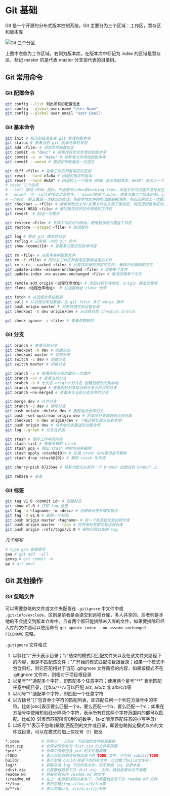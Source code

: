 # Git 基础

Git 是一个开源的分布式版本控制系统，Git 主要分为三个区域：工作区，暂存区和版本库

![Git 三个分区](https://i.loli.net/2020/05/01/wDuvC83x7r94tX2.png)

上图中左侧为工作区域，右侧为版本库。在版本库中标记为 index 的区域是暂存区，标记 master 的是代表 master 分支锁代表的目录树。


## Git 常用命令

### Git 配置命令

```bash
git config --list 列出所有的配置信息
git config --global user.name "User Name"
git config --global user.email "User Email"
```

### Git 基本命令

```bash
git init # 把当前目录变成 git 管理的版本库
git status # 查看当前 git 版本仓库的状态
git add <file> # 添加文件到暂存区
git commit -m "desc" # 将暂存区的文件添加到版本库
git commit -a -m "desc" # 将修改文件添加到版本库
git commit --amend # 撤销和修改最后一次提交

git diff <file> # 查看工作区和暂存区的区别
git reset --hard e7a8a # 回退到指定的版本
git reset --hard HEAD^ # 回退到上一个版本 HEAD 表示当前版本，HEAD^ 表示上一个版本，HEAD^^ 表示上上一个版本
# reset 三个选项
# --soft 移动 HEAD 指针，不会修改index和working tree，本地文件的内容并没有发生变化，而index中仍然有最近一次提交的修改
# --mixed  与--soft的不同之处在于，--mixed修改了index，使其与第二个版本匹配。index中给定commit之后的修改被unstaged。
# --hard  那么最后一次提交的修改，包括本地文件的修改都会被清除，彻底还原到上一次提交的状态且无法找回。
git checkout – <file> # 撤销修改的文件(如果文件加入到了暂存区，则回退到暂存区的，如果文件加入到了版本库，则还原至加入版本库之后的状态)
git reset HEAD <file> # 撤回暂存区的文件修改到工作区
git revert  # 回退一次提交

git restore <file> # 丢弃工作区中的改动，使用暂存区的覆盖工作区
git restore --staged <file> # 取消暂存

git log # 看到 git 提交的记录
git reflog # 记录每一次的 git 命令
git show <commitId> # 查看某次提交的具体内容

git rm <file> # 从版本库中删除文件
git rm -f <file> # 同时从工作区和暂存区删除指定的文件
git rm <-r> --cached <file> # 从暂存区删除指定的文件, 删除已经跟踪的文件
git update-index –assume-unchanged <file> # 忽略单个文件
git update-index –no-assume-unchanged <file> # 取消忽略单个文件 

git remote add origin <远程仓库地址> # 添加远程仓库地址，origin 就是远程库
git clone <远程仓库地址>  # 从远程地址 clone 仓库

git fetch # 从远程仓库拉数据
git pull # 从远程仓库拉数据，比 git fetch 多了 merge 操作
git push origin master # 将修改提交到远程仓库
git checkout -b dev origin/dev # 从远程仓库 checkout branch

git check-ignore -v <file> # 查看忽略规则
```

### Git 分支

```bash
git branch # 查看当前分支
git checkout -b dev # 创建分支
git checkout master # 切换分支
git switch -c dev # 创建分支
git switch master # 切换分支

git branch -v # 查看所有分支的最后一次操作
git branch -vv # 查看当前分支
git brabch -b # 分支名 origin/分支名 创建远程分支到本地
git branch –merged # 查看别的分支和当前分支合并过的分支
git branch –no-merged # 查看未与当前分支合并的分支

git merge dev # 合并分支
git branch -d dev # 删除分支
git push origin –delete dev # 删除远处仓库分支
git push –set-upstream origin dev # 将本地分支推送到远程仓库
git checkout -b dev origin/dev # 下载远程仓库分支到本地
git push origin dev # 将本地分支推送到远程仓库
git log --graph # 分支合并图

git stash # 暂存工作中的内容
git stash list # 查看所有的 stash
git stash pop # 弹出 stash 中的内容并删除
git stash apply <stash@{0}> # 应用 stash 中内容但是不删除
git stash drop <stash@{0}> # 删除 stash 中内容

git cherry-pick b7235ae # 将某次提交从另外一个 branch 拉倒当前 branch 上

git rebase # 变基
```

### Git 标签

```bash
git tag v1.0 <commit id> # 创建标签
git show v1.0 # 打印 tag 信息
git tag -a <tagname> -m <desc> # 创建新标签并增加备注
git tag -d v1.0 # 删除一个标签
git push origin master <tagname> # 将一个标签提交到远程仓库
git push origin master --tags # 将所有标签提交到远程仓库
git push origin :refs/tags/v1.0 # 删除远程仓库的 tag
```

*几个缩写*

```bash
# type gaa 查看缩写
gaa # git add --all
gcmsg # git commit -m
gp # git push
```


## Git 其他操作

### Git 忽略文件

可以需要忽略的文件或文件夹配置在 `.gitignore` 中文件中或 `.git/info/exclude`，区别是前者是会提交到远程仓库，多人共享的。后者则是本地的不会提交到版本仓库中。且者两个都只能排除未入库的文件。如果要排除已经入库的文件则可以使用命令  `git update-index --no-assume-unchanged FILENAME` 忽略。

`.gitignore` 文件格式

1. 以斜杠"/"开头表示目录；"/"结束的模式只匹配文件夹以及在该文件夹路径下的内容，但是不匹配该文件；"/"开始的模式匹配项目跟目录；如果一个模式不包含斜杠，则它匹配相对于当前 .gitignore 文件路径的内容，如果该模式不在 .gitignore 文件中，则相对于项目根目录
2. 以星号"*"通配多个字符，即匹配多个任意字符；使用两个星号"**" 表示匹配任意中间目录，比如`a/**/z`可以匹配 a/z, a/b/z 或 a/b/c/z等
3. 以问号"?"通配单个字符，即匹配一个任意字符
4. 以方括号"[]"包含单个字符的匹配列表，即匹配任何一个列在方括号中的字符。比如[abc]表示要么匹配一个a，要么匹配一个b，要么匹配一个c；如果在方括号中使用短划线分隔两个字符，表示所有在这两个字符范围内的都可以匹配。比如[0-9]表示匹配所有0到9的数字，[a-z]表示匹配任意的小写字母）
5. 以叹号"!"表示不忽略(跟踪)匹配到的文件或目录，即要忽略指定模式以外的文件或目录，可以在模式前加上惊叹号（!）取反

```bash
*.idea          # 所有以 '.idea' 为后缀的文件都屏蔽掉
dist.zip        # 仓库中所有名为 dist.zip 的文件都屏蔽
*prd*.*         # 仓库中所有包含 prd 的文件都屏蔽
/TODO           # 表示仅仅忽略项目根目录下的 TODO 文件，不包括 subdir/TODO
build/          # 表示忽略 build/目录下的所有文件，过滤整个build文件夹；
log/*           # 屏蔽目录 log 下的所有文件，但不屏蔽 log 目录本身
/dist.zip       # 只屏蔽根目录下的 dist.zip  文件，其他目录中的不屏蔽
readme.md       # 屏蔽所有名为 readme.md 的文件
!/readme.md     # 在上一条屏蔽规则的条件下，不屏蔽根目录下的 readme.md 文件
**/foo:         # 表示忽略/foo,a/foo,a/b/foo等
a/**/b:         # 表示忽略a/b, a/x/b,a/x/y/b等
```